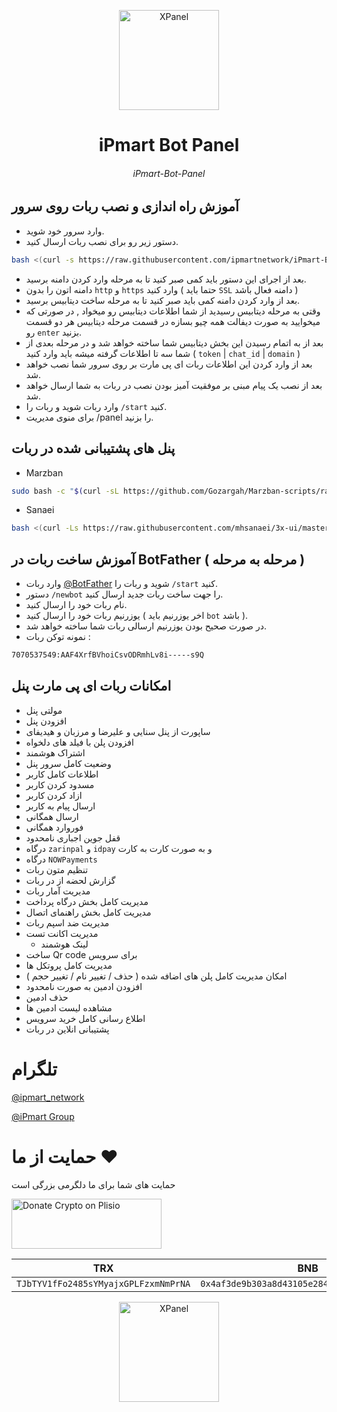 <p align="center">
<picture>
<img width="160" height="160"  alt="XPanel" src="https://github.com/iPmartNetwork/iPmart-SSH/blob/main/images/logo.png">
</picture>
  </p> 
<p align="center">
<h1 align="center"/>iPmart Bot Panel</h1>
<h6 align="center">iPmart-Bot-Panel<h6>
</p>


 ## آموزش راه اندازی و نصب ربات روی سرور
- وارد سرور خود شوید.
- دستور زیر رو برای نصب ربات ارسال کنید.
```bash
bash <(curl -s https://raw.githubusercontent.com/ipmartnetwork/iPmart-Bot-Panel/main/iPmart.sh)

```
- بعد از اجرای این دستور باید کمی صبر کنید تا به مرحله وارد کردن دامنه برسید.
- دامنه اتون را بدون `http` و `https` وارد کنید ( حتما باید `SSL` دامنه فعال باشد )
- بعد از وارد کردن دامنه کمی باید صبر کنید تا به مرحله ساخت دیتابیس برسید.
- وقتی به مرحله دیتابیس رسیدید از شما اطلاعات دیتابیس رو میخواد , در صورتی که میخوایید به صورت دیفالت همه چیو بسازه در قسمت مرحله دیتابیس هر دو قسمت رو `enter` بزنید.
- بعد از به اتمام رسیدن این بخش دیتابیس شما ساخته خواهد شد و در مرحله بعدی از شما سه تا اطلاعات گرفته میشه باید وارد کنید ( `token` | `chat_id` | `domain` )
- بعد از وارد کردن این اطلاعات ربات ای پی مارت بر روی سرور شما نصب خواهد شد.
- بعد از نصب یک پیام مبنی بر موفقیت آمیز بودن نصب در ربات به شما ارسال خواهد شد.
- وارد ربات شوید و ربات را `/start` کنید.
-  برای منوی مدیریت /panel را بزنید.
## **پنل های پشتیبانی شده در ربات**
- Marzban
```bash
sudo bash -c "$(curl -sL https://github.com/Gozargah/Marzban-scripts/raw/master/marzban.sh)" @ install
```
- Sanaei
```bash
bash <(curl -Ls https://raw.githubusercontent.com/mhsanaei/3x-ui/master/install.sh)
```

## آموزش ساخت ربات در BotFather ( مرحله به مرحله )
- وارد ربات [@BotFather](https://t.me/BotFather) شوید و ربات را `/start` کنید.
- دستور `/newbot` را جهت ساخت ربات جدید ارسال کنید.
- نام ربات خود را ارسال کنید.
- یوزرنیم ربات خود را ارسال کنید ( اخر یوزرنیم باید `bot` باشد ).
- در صورت صحیح بودن یوزرنیم ارسالی ربات شما ساخته خواهد شد.
- نمونه توکن ربات :
```bash
7070537549:AAF4XrfBVhoiCsvODRmhLv8i-----s9Q
```

## امکانات ربات ای پی مارت پنل

- مولتی پنل
- افزودن پنل
- ساپورت از پنل سنایی و علیرضا و مرزبان و هیدیفای
- افزودن پلن با فیلد های دلخواه
- اشتراک هوشمند
- وضعیت کامل سرور پنل
- اطلاعات کامل کاربر
- مسدود کردن کاربر
- ازاد کردن کاربر
- ارسال پیام به کاربر
- ارسال همگانی
- فوروارد همگانی
- قفل جوین اجباری نامحدود
- درگاه `zarinpal` و `idpay` و به صورت کارت به کارت
- درگاه `NOWPayments`
- تنظیم متون ربات
- گزارش لحضه از در ربات
- مدیریت آمار ربات
- مدیریت کامل بخش درگاه پرداخت
- مدیریت کامل بخش راهنمای اتصال
- مدیریت ضد اسپم ربات
- مدیریت اکانت تست
  - لینک هوشمند
- ساخت Qr code برای سرویس
- مدیریت کامل پروتکل ها
- امکان مدیریت کامل پلن های اضافه شده ( حذف / تغییر نام / تغییر حجم )
- افزودن ادمین به صورت نامحدود
- حذف ادمین
- مشاهده لیست ادمین ها
- اطلاع رسانی کامل خرید سرویس 
- پشتیبانی انلاین در ربات


 
# تلگرام

[@ipmart_network](https://t.me/ipmart_network)

[@iPmart Group](https://t.me/ipmartnetwork_gp)




 # حمایت از ما :hearts:
حمایت های شما برای ما دلگرمی بزرگی است<br> 
<p align="left">
<a href="https://plisio.net/donate/kB7QU7f7" target="_blank"><img src="https://plisio.net/img/donate/donate_light_icons_mono.png" alt="Donate Crypto on Plisio" width="240" height="80" /></a><br>
	
|                    TRX                   |                       BNB                         |                    Litecoin                       |
| ---------------------------------------- |:-------------------------------------------------:| -------------------------------------------------:|
| ```TJbTYV1fFo2485sYMyajxGPLFzxmNmPrNA``` |  ```0x4af3de9b303a8d43105e284823d95b4c600961a3``` | ```MPrkzFiNtw4Rg67bbZB6gCxa9LV87orABM``` |	

</p>	




<p align="center">
<picture>
<img width="160" height="160"  alt="XPanel" src="https://github.com/iPmartNetwork/iPmart-SSH/blob/main/images/logo.png">
</picture>
  </p> 

  
  
